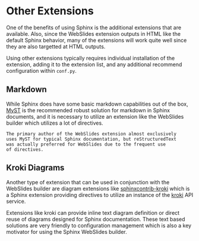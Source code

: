 # Other Extensions

One of the benefits of using Sphinx is the additional extensions
that are available.  Also, since the WebSlides extension outputs
in HTML like the default Sphinx behavior, many of the extensions
will work quite well since they are also targetted at HTML outputs.

Using other extensions typically requires individual installation
of the extension, adding it to the extension list, and any
additional recommend configuration within `conf.py`.

## Markdown

While Sphinx does have some basic markdown capabilities out of the
box, [MyST](https://myst-parser.readthedocs.io/en/latest/) is the
recommended robust solution for markdown in Sphinx documents, and
it is necessary to utilize an extension like the WebSlides builder
which utilizes a lot of directives.

```{note}
The primary author of the WebSlides extension almost exclusively
uses MyST for typical Sphinx documentation, but reStructuredText
was actually preferred for WebSlides due to the frequent use
of directives.
```

## Kroki Diagrams

Another type of extension that can be used in conjunction with the
WebSlides builder are diagram extensions like 
[sphinxcontrib-kroki](https://github.com/sphinx-contrib/kroki)
which is a Sphinx extension providing directives to utilize an
instance of the [kroki](https://kroki.io/) API service.

Extensions like kroki can provide inline text diagram definition or
direct reuse of diagrams designed for Sphinx documentation.  These
text based solutions are very friendly to configuration management
which is also a key motivator for using the Sphinx WebSlides builder.